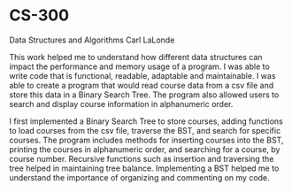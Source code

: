 # CS-300
Data Structures and Algorithms
Carl LaLonde

This work helped me to understand how different data structures can impact the performance and memory usage of a program.  I was able to write code that is functional, readable, adaptable and maintainable.  I was able to create a program that would read course data from a csv file and store this data in a Binary Search Tree.  The program also allowed users to search and display course information in alphanumeric order.  

I first implemented a Binary Search Tree to store courses, adding functions to load courses from the csv file, traverse the BST, and search for specific courses.  The program includes methods for inserting courses into the BST, printing the courses in alphanumeric order, and searching for a course, by course number.  Recursive functions such as insertion and traversing the tree helped in maintaining tree balance.  Implementing a BST helped me to understand the importance of organizing and commenting on my code.  

